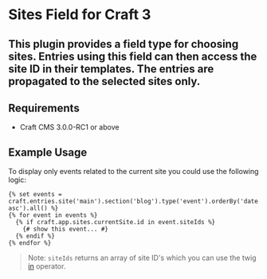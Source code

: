 # Sites Field for Craft 3

This plugin provides a field type for choosing sites. Entries using this field can then access the site ID in their templates.
The entries are  propagated to the selected sites only.
---

## Requirements

* Craft CMS 3.0.0-RC1 or above

## Example Usage

To display only events related to the current site you could use the following logic:

```twig
{% set events = craft.entries.site('main').section('blog').type('event').orderBy('date asc').all() %}
{% for event in events %}
  {% if craft.app.sites.currentSite.id in event.siteIds %}
    {# show this event... #}
  {% endif %}
{% endfor %}
```

> Note: `siteIds` returns an array of site ID's which you can use the twig [in](https://twig.symfony.com/doc/2.x/templates.html#containment-operator) operator.
